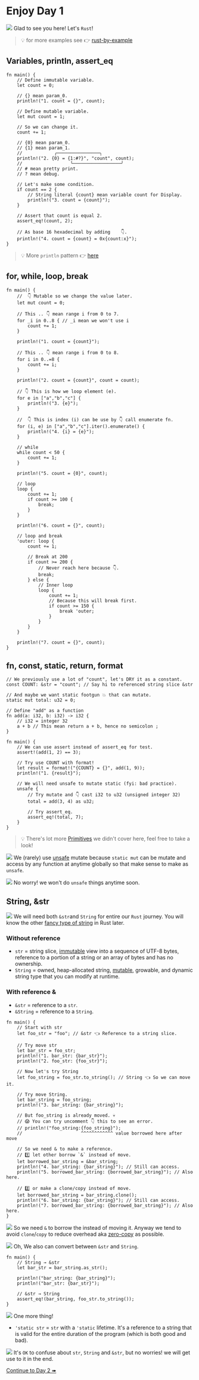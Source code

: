 # Enjoy Day 1

![](/assets/kat.png) <span class="speech-bubble">Glad to see you here! Let's `Rust`!</span>

> 💡 for more examples see 👉 [rust-by-example](https://doc.rust-lang.org/rust-by-example/index.html)

## Variables, println, assert_eq

```rust,editable
fn main() {
    // Define immutable variable.
    let count = 0;

    // {} mean param_0.
    println!("1. count = {}", count);

    // Define mutable variable.
    let mut count = 1;

    // So we can change it.
    count += 1;

    // {0} mean param_0.
    // {1} mean param_1.
    //            ╭────────────────╮
    println!("2. {0} = {1:#?}", "count", count);
    //                  ╰──────────────────╯
    // # mean pretty print.
    // ? mean debug.

    // Let's make some condition.
    if count == 2 {
        // String literal {count} mean variable count for Display.
        println!("3. count = {count}");
    }

    // Assert that count is equal 2.
    assert_eq!(count, 2);

    // As base 16 hexadecimal by adding    👇.
    println!("4. count = {count} = 0x{count:x}");
}
```

> 💡 More `println` pattern 👉 [here](https://doc.rust-lang.org/rust-by-example/hello/print.html)

## for, while, loop, break

```rust,editable
fn main() {
    //  👇 Mutable so we change the value later.
    let mut count = 0;

    // This .. 👇 mean range i from 0 to 7.
    for _i in 0..8 { // _i mean we won't use i
        count += 1;
    }

    println!("1. count = {count}");

    // This .. 👇 mean range i from 0 to 8.
    for i in 0..=8 {
        count += i;
    }

    println!("2. count = {count}", count = count);

    // 👇 This is how we loop element (e).
    for e in ["a","b","c"] {
        println!("3. {e}");
    }

    //  👇 This is index (i) can be use by 👇 call enumerate fn.
    for (i, e) in ["a","b","c"].iter().enumerate() {
        println!("4. {i} = {e}");
    }

    // while
    while count < 50 {
        count += 1;
    }

    println!("5. count = {0}", count);

    // loop
    loop {
        count += 1;
        if count >= 100 {
            break;
        }
    }

    println!("6. count = {}", count);

    // loop and break
    'outer: loop {
        count += 1;

        // Break at 200
        if count >= 200 {
            // Never reach here because 👇.
            break;
        } else {
            // Inner loop
            loop {
                count += 1;
                // Because this will break first.
                if count >= 150 {
                    break 'outer;
                }
            }
        }
    }

    println!("7. count = {}", count);
}
```

## fn, const, static, return, format

```rust,editable
// We previously use a lot of "count", let's DRY it as a constant.
const COUNT: &str = "count"; // Say hi to referenced string slice &str

// And maybe we want static footgun 💥 that can mutate.
static mut total: u32 = 0;

// Define "add" as a function
fn add(a: i32, b: i32) -> i32 {
    // i32 = integer 32
    a + b // This mean return a + b, hence no semicolon ;
}

fn main() {
    // We can use assert instead of assert_eq for test.
    assert!(add(1, 2) == 3);

    // Try use COUNT with format!
    let result = format!("{COUNT} = {}", add(1, 9));
    println!("1. {result}");

    // We will need unsafe to mutate static (fyi: bad practice).
    unsafe {
        // Try mutate and 👇 cast i32 to u32 (unsigned integer 32)
        total = add(3, 4) as u32;

        // Try assert_eq.
        assert_eq!(total, 7);
    }
}
```

> 💡 There's lot more [Primitives](https://doc.rust-lang.org/rust-by-example/primitives.html) we didn't cover here, feel free to take a look!

![](/assets/kat.png) <span class="speech-bubble">We (rarely) use [unsafe](https://doc.rust-lang.org/book/ch19-01-unsafe-rust.html) mutate because `static mut` can be mutate and access by any function at anytime globally so that make sense to make as `unsafe`.</span>

![](/assets/duck.png) <span class="speech-bubble">No worry! we won't do `unsafe` things anytime soon.</span>

## String, &str

![](/assets/kat.png) <span class="speech-bubble">We will need both `&str`and `String` for entire our `Rust` journey.
You will know the other [fancy type of string](https://www.youtube.com/watch?v=CpvzeyzgQdw) in Rust later.</span>

### Without reference

- `str` = string slice, <u>immutable</u> view into a sequence of UTF-8 bytes, reference to a portion of a string or an array of bytes and has no ownership.
- `String` = owned, heap-allocated string, <u>mutable</u>, growable, and dynamic string type that you can modify at runtime.

### With reference &

- `&str` = reference to a `str`.
- `&String` = reference to a `String`.

```rust,editable
fn main() {
    // Start with str
    let foo_str = "foo"; // &str 👈 Reference to a string slice.

    // Try move str
    let bar_str = foo_str;
    println!("1. bar_str: {bar_str}");
    println!("2. foo_str: {foo_str}");

    // Now let's try String
    let foo_string = foo_str.to_string(); // String 👈 So we can move it.

    // Try move String.
    let bar_string = foo_string;
    println!("3. bar_string: {bar_string}");

    // But foo_string is already moved. 💀
    // 😱 You can try uncomment 👇 this to see an error.
    // println!("foo_string:{foo_string}");
    //                      ^^^^^^^^^^^^ value borrowed here after move

    // So we need & to make a reference.
    // 1️⃣ let other borrow `&` instead of move.
    let borrowed_bar_string = &bar_string;
    println!("4. bar_string: {bar_string}"); // Still can access.
    println!("5. borrowed_bar_string: {borrowed_bar_string}"); // Also here.

    // 2️⃣ or make a clone/copy instead of move.
    let borrowed_bar_string = bar_string.clone();
    println!("6. bar_string: {bar_string}"); // Still can access.
    println!("7. borrowed_bar_string: {borrowed_bar_string}"); // Also here.
}
```

![](/assets/kat.png) <span class="speech-bubble">So we need `&` to borrow the instead of moving it.
Anyway we tend to avoid `clone`/`copy` to reduce overhead aka [zero-copy](https://swatinem.de/blog/magic-zerocopy) as possible.</span>

![](/assets/duck.png) <span class="speech-bubble">Oh, We also can convert between `&str` and `String`.</span>

```rust,editable
fn main() {
    // String → &str
    let bar_str = bar_string.as_str();

    println!("bar_string: {bar_string}");
    println!("bar_str: {bar_str}");

    // &str → String
    assert_eq!(bar_string, foo_str.to_string());
}
```

![](/assets/kat.png) <span class="speech-bubble">One more thing!</span>

- `'static str` = `str` with a `'static` lifetime. It's a reference to a string that is valid for the entire duration of the program (which is both good and bad).

![](/assets/duck.png) <span class="speech-bubble">It's `OK` to confuse about `str`, `String` and `&str`, but no worries! we will get use to it in the end.</span>

[Continue to Day 2 ➠](./enjoy2.md)
